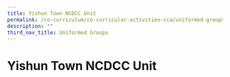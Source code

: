 ```yaml
---
title: Yishun Town NCDCC Unit
permalink: /co-curriculum/co-curricular-activities-cca/uniformed-groups/yishun-town-ncdcc-unit/
description: ""
third_nav_title: Uniformed Groups
---
```

# **Yishun Town NCDCC Unit**